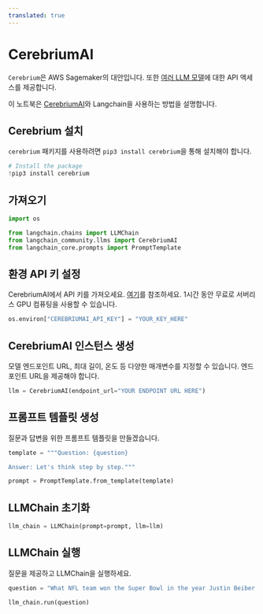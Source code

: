 ```yaml
---
translated: true
---
```


# CerebriumAI

`Cerebrium`은 AWS Sagemaker의 대안입니다. 또한 [여러 LLM 모델](https://docs.cerebrium.ai/cerebrium/prebuilt-models/deployment)에 대한 API 액세스를 제공합니다.

이 노트북은 [CerebriumAI](https://docs.cerebrium.ai/introduction)와 Langchain을 사용하는 방법을 설명합니다.

## Cerebrium 설치

`cerebrium` 패키지를 사용하려면 `pip3 install cerebrium`을 통해 설치해야 합니다.

```python
# Install the package
!pip3 install cerebrium
```

## 가져오기

```python
import os

from langchain.chains import LLMChain
from langchain_community.llms import CerebriumAI
from langchain_core.prompts import PromptTemplate
```

## 환경 API 키 설정

CerebriumAI에서 API 키를 가져오세요. [여기](https://dashboard.cerebrium.ai/login)를 참조하세요. 1시간 동안 무료로 서버리스 GPU 컴퓨팅을 사용할 수 있습니다.

```python
os.environ["CEREBRIUMAI_API_KEY"] = "YOUR_KEY_HERE"
```

## CerebriumAI 인스턴스 생성

모델 엔드포인트 URL, 최대 길이, 온도 등 다양한 매개변수를 지정할 수 있습니다. 엔드포인트 URL을 제공해야 합니다.

```python
llm = CerebriumAI(endpoint_url="YOUR ENDPOINT URL HERE")
```

## 프롬프트 템플릿 생성

질문과 답변을 위한 프롬프트 템플릿을 만들겠습니다.

```python
template = """Question: {question}

Answer: Let's think step by step."""

prompt = PromptTemplate.from_template(template)
```

## LLMChain 초기화

```python
llm_chain = LLMChain(prompt=prompt, llm=llm)
```

## LLMChain 실행

질문을 제공하고 LLMChain을 실행하세요.

```python
question = "What NFL team won the Super Bowl in the year Justin Beiber was born?"

llm_chain.run(question)
```
